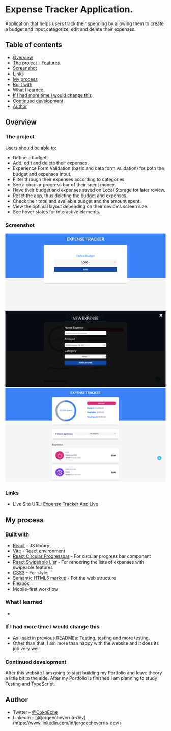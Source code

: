 # Expense Tracker Application.

Application that helps users track their spending by allowing them to create a budget and input,categorize, edit and delete their expenses.

## Table of contents

  - [Overview](#overview)
  - [The project - Features](#the-project)
  - [Screenshot](#screenshot)
  - [Links](#links)
  - [My process](#my-process)
  - [Built with](#built-with)
  - [What I learned](#what-i-learned)
  - [If I had more time I would change this](#if-i-had-more-time-i-would-change-this)
  - [Continued development](#continued-development)
  - [Author](#author)

## Overview

### The project

Users should be able to:

- Define a budget.
- Add, edit and delete their expenses.
- Experience Form Validation (basic and data form validation) for both the budget and expenses input.
- Filter through their expenses according to categories.
- See a circular progress bar of their spent money.
- Have their budget and expenses saved on Local Storage for later review.
- Reset the app, thus deleting the budget and expenses.
- Check their total and available budget and the amount spent.
- View the optimal layout depending on their device's screen size.
- See hover states for interactive elements.

### Screenshot

![Screenshot of the project1](./src/img/expense-tracker-screenshot1.png)
![Screenshot of the project2](./src/img/expense-tracker-screenshot2.png)
![Screenshot of the project3](./src/img/expense-tracker-screenshot3.png)

### Links

- Live Site URL: [Expense Tracker App Live](https://expenses-tracker-jee.netlify.app/)

## My process

### Built with

- [React](https://reactjs.org/) - JS library
- [Vite](https://vitejs.dev/) - React environment
- [React Circular Progressbar](https://www.npmjs.com/package/react-circular-progressbar) - For circular progress bar component
- [React Swipeable List](https://www.npmjs.com/package/react-swipeable-list) - For rendering the lists of expenses with swipeable features
- [CSS3](https://www.w3.org/Style/CSS/) - For style
- [Semantic HTML5 markup](https://www.w3.org/html/) - For the web structure
- Flexbox
- Mobile-first workflow

### What I learned

- 

### If I had more time I would change this

- As I said in previous READMEs: Testing, testing and more testing.
- Other than that, I am more than happy with the website and it does its job very well.

### Continued development

After this website I am going to start building my Portfolio and leave theory a little bit to the side. After my Portfolio is finished I am planning to study Testing and TypeScript.

## Author

- Twitter - [@CokoEche](https://twitter.com/CokoEche)
- LinkedIn - [@jorgeecheverria-dev] (https://www.linkedin.com/in/jorgeecheverria-dev/)
